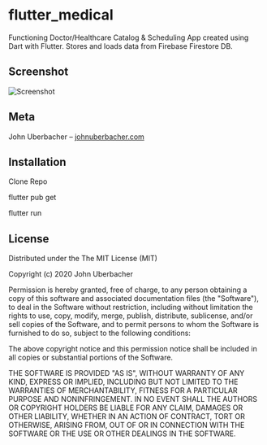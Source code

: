 # flutter_medical

Functioning Doctor/Healthcare Catalog & Scheduling App created using Dart with Flutter. 
Stores and loads data from Firebase Firestore DB. 

## Screenshot

![Screenshot](https://imgur.com/a/Pwly5Ta)

## Meta

John Uberbacher – [johnuberbacher.com](https://johnuberbacher.com)

## Installation

Clone Repo

flutter pub get

flutter run

## License

Distributed under the The MIT License (MIT)

Copyright (c) 2020 John Uberbacher

Permission is hereby granted, free of charge, to any person obtaining a copy of this software and associated documentation files (the "Software"), to deal in the Software without restriction, including without limitation the rights to use, copy, modify, merge, publish, distribute, sublicense, and/or sell copies of the Software, and to permit persons to whom the Software is furnished to do so, subject to the following conditions:

The above copyright notice and this permission notice shall be included in all copies or substantial portions of the Software.

THE SOFTWARE IS PROVIDED "AS IS", WITHOUT WARRANTY OF ANY KIND, EXPRESS OR IMPLIED, INCLUDING BUT NOT LIMITED TO THE WARRANTIES OF MERCHANTABILITY, FITNESS FOR A PARTICULAR PURPOSE AND NONINFRINGEMENT. IN NO EVENT SHALL THE AUTHORS OR COPYRIGHT HOLDERS BE LIABLE FOR ANY CLAIM, DAMAGES OR OTHER LIABILITY, WHETHER IN AN ACTION OF CONTRACT, TORT OR OTHERWISE, ARISING FROM, OUT OF OR IN CONNECTION WITH THE SOFTWARE OR THE USE OR OTHER DEALINGS IN THE SOFTWARE.
